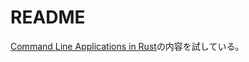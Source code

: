 # README

[Command Line Applications in Rust](https://rust-cli.github.io/book/tutorial/index.html)の内容を試している。
